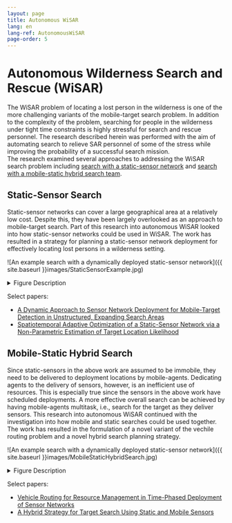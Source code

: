 ```yaml
---
layout: page
title: Autonomous WiSAR
lang: en
lang-ref: AutonomousWiSAR
page-order: 5
---
```

# Autonomous Wilderness Search and Rescue (WiSAR)




The WiSAR problem of locating a lost person in the wilderness is one of the more challenging variants of the mobile-target search problem. In addition to the complexity of the problem, searching for people in the wilderness under tight time constraints is highly stressful for search and rescue personnel. The research described herein was performed with the aim of automating search to relieve SAR personnel of some of the stress while improving the probability of a successful search mission.  
The research examined several approaches to addressing the WiSAR search problem including [search with a static-sensor network](#staticSensor) and [search with a mobile-static hybrid search team](#mobileStaticHybrid).

## Static-Sensor Search<a name="staticSensor"></a>
Static-sensor networks can cover a large geographical area at a relatively low cost.
Despite this, they have been largely overlooked as an approach to mobile-target search.
Part of this research into autonomous WiSAR looked into how static-sensor networks could be used in WiSAR.
The work has resulted in a strategy for planning a static-sensor network deployment for effectively locating lost persons in a wilderness setting.

![An example search with a dynamically deployed static-sensor network]({{ site.baseurl }}images/StaticSensorExample.jpg)
<details>
<summary>Figure Description</summary>
An example search planned and carried out according to the developed static-sensor network deployment strategy. The search starts in (a) with a single sensor (blue dot) deployed some time after the target has left the target's last known position (LKP). In all figures, the target's path up to the current time is shown as a pink line. In (b) and (c), the search continues with further sensor deployments. In (d), a clue dropped by the target (green cross) is found by a separate mobile search (not shown). Shown in (e) is the re-planned deployment of sensors based on the new information. Shown in (f) is the target being found by one of the re-planned sensors later in the search.
</details>

Select papers:
* [A Dynamic Approach to Sensor Network Deployment for Mobile-Target Detection in Unstructured, Expanding Search Areas](https://doi.org/10.1109/JSEN.2016.2537331)
* [Spatiotemporal Adaptive Optimization of a Static-Sensor Network via a Non-Parametric Estimation of Target Location Likelihood](https://doi.org/10.1109/JSEN.2016.2638623)

## Mobile-Static Hybrid Search<a name="mobileStaticHybrid"></a>
Since static-sensors in the above work are assumed to be immobile, they need to be delivered to deployment locations by mobile-agents.
Dedicating agents to the delivery of sensors, however, is an inefficient use of resources.
This is especially true since the sensors in the above work have scheduled deployments.
A more effective overall search can be achieved by having mobile-agents multitask, i.e., search for the target as they deliver sensors.
This research into autonomous WiSAR continued with the investigation into how mobile and static searches could be used together.
The work has resulted in the formulation of a novel variant of the vechile routing problem and a novel hybrid search planning strategy.

![An example search with a dynamically deployed static-sensor network]({{ site.baseurl }}images/MobileStaticHybridSearch.jpg)
<details>
<summary>Figure Description</summary>
Hybrid search planning begins with planning a dynamically deployed static-sensor network like the one shown in (a). Mobile-robot routes are then planned to visit sensors in a sequence. The sequence is optimized to maximize the amount of spare-time robtos have between sensor deployments. The sequence can be visualized as a route to be taken by robots to visit the sensors as shown in (b). Finally, paths are planned for robots to visit their assigned sensors. Between sensor deployments, in their spare time, robots search for the target in a way that maximizes the probability of target detection. An example path is shown in (c) for the robot taking the maroon route in (b).
</details>

Select papers:
* [Vehicle Routing for Resource Management in Time-Phased Deployment of Sensor Networks](https://doi.org/10.1109/TASE.2018.2857630)
* [A Hybrid Strategy for Target Search Using Static and Mobile Sensors](https://doi.org/10.1109/TCYB.2018.2875625)
